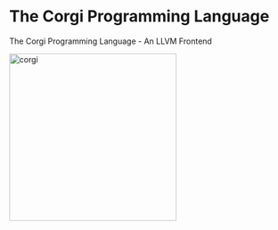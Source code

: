# The Corgi Programming Language
The Corgi Programming Language - An LLVM Frontend

<img src="https://i.imgur.com/1T5jHBy.jpg" alt="corgi" width="300"/>
